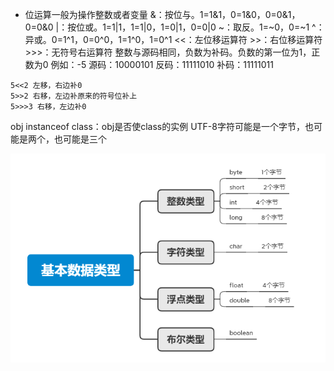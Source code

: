 - 位运算一般为操作整数或者变量
&：按位与。1=1&1，0=1&0，0=0&1，0=0&0
|：按位或。1=1|1，1=1|0，1=0|1，0=0|0
~：取反。1=~0，0=~1
^：异或。0=1^1，0=0^0，1=1^0，1=0^1
<<：左位移运算符
\>>：右位移运算符
\>>>：无符号右运算符
整数与源码相同，负数为补码。负数的第一位为1，正数为0
例如：-5
源码：10000101
反码：11111010
补码：11111011
```
5<<2 左移，右边补0
5>>2 右移，左边补原来的符号位补上
5>>>3 右移，左边补0
```
obj instanceof class：obj是否使class的实例
UTF-8字符可能是一个字节，也可能是两个，也可能是三个

![image](https://github.com/acheao/code-notes/blob/master/book/java/baseType.png)

